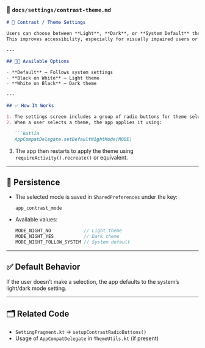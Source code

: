 

### 📁 `docs/settings/contrast-theme.md`

````md
# 🎨 Contrast / Theme Settings

Users can choose between **Light**, **Dark**, or **System Default** themes.  
This improves accessibility, especially for visually impaired users or those with light sensitivity.

---

## 🧑‍💻 Available Options

- **Default** – Follows system settings  
- **Black on White** – Light theme  
- **White on Black** – Dark theme  

---

## ✅ How It Works

1. The settings screen includes a group of radio buttons for theme selection.
2. When a user selects a theme, the app applies it using:

   ```kotlin
   AppCompatDelegate.setDefaultNightMode(MODE)
````

3. The app then restarts to apply the theme using `requireActivity().recreate()` or equivalent.

---

## 🔁 Persistence

* The selected mode is saved in `SharedPreferences` under the key:

  ```text
  app_contrast_mode
  ```

* Available values:

  ```kotlin
  MODE_NIGHT_NO            // Light theme
  MODE_NIGHT_YES           // Dark theme
  MODE_NIGHT_FOLLOW_SYSTEM // System default
  ```

---

## ✅ Default Behavior

If the user doesn’t make a selection, the app defaults to the system’s light/dark mode setting.

---

## 🗂 Related Code

* `SettingFragment.kt` → `setupContrastRadioButtons()`
* Usage of `AppCompatDelegate` in `ThemeUtils.kt` (if present)

```

